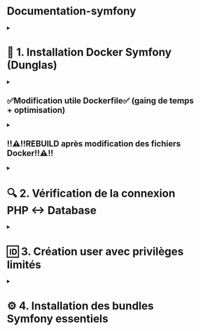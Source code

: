 <summary><h1>Documentation-symfony</h1></summary>

<details>
<summary><h1>🚀 1. Installation Docker Symfony (Dunglas)</h1></summary>
<details>

<summary><h2>1.1 - Clonage du repository</summary>

Naviguer dans votre dossier de travail souhaité
```bash
cd /chemin/vers/votre/dossier
```
Cloner le template Symfony Docker de Dunglas directement dans le dossier courant
```bash
git clone https://github.com/dunglas/symfony-docker.git .
```
</details>
<details>
<summary><h2>1.2 - Construction et démarrage initial<h2></summary>


Construire les images Docker (premier build)
```bash
docker compose build --pull --no-cache
``` 

Démarrer les conteneurs
```bash
docker compose up -d
```
Vérifier l'état des conteneurs
```bash
docker compose ps
```
</details>
<details>
    <summary><h2>1.3 - Accès à l'application</h2></summary>

- URL :
```bash
https://localhost
```
- ⚠️ Accepter le certificat SSL auto-signé dans le navigateur
</details>
<details>
<summary><h2>1.4 - Installation de la base de données</summary>
<h3>Extension VS Code Docker</h3>

- Installer l'extension "Docker" par Microsoft
- Dans la sidebar Docker (icône baleine) :
   - Clic droit sur `symfony-docker-php-1`
   - Sélectionner "Attach Shell"
- Un terminal s'ouvre directement dans VS Code
- Exécuter : 
```bash
composer require symfony/orm-pack
``` 
</details>
</details>
<details>
    <summary><h2>✅Modification utile Dockerfile✅ (gaing de temps + optimisation)</h2></summary>
<details>
    <summary><h2>Alias sf = php bin/console</h2></summary>

```bash
# 🔧 Ajouter l'alias sf de façon permanente
RUN echo 'alias sf="php bin/console"' >> /root/.bashrc && \
    echo 'alias sf="php bin/console"' >> /etc/bash.bashrc
``` 
</details>

<details>
    <summary><h2>Node.js + npm install in php containeur</h2></summary>

```bash
RUN apt-get update && apt-get install -y --no-install-recommends \
    acl \
    file \          # <-- ajouter cette ligne
    gettext \
    git \           # <-- ajouter cette ligne
    curl \
    && rm -rf /var/lib/apt/lists/*
# Installer Node.js et npm
RUN curl -fsSL https://deb.nodesource.com/setup_lts.x | bash - \
    && apt-get install -y nodejs \
    && npm install -g @dbml/cli
``` 
</details>
<details>
    <summary><h2>Résultat final du dockerfile</summary></h2>

```bash
# Base FrankenPHP image
FROM frankenphp_upstream AS frankenphp_base

WORKDIR /app

VOLUME /app/var/

# persistent / runtime deps
# hadolint ignore=DL3008
RUN apt-get update && apt-get install -y --no-install-recommends \
    acl \
    file \
    gettext \
    git \
    curl \
    && rm -rf /var/lib/apt/lists/*

# 🔧 Ajouter l'alias sf de façon permanente
RUN echo 'alias sf="php bin/console"' >> /root/.bashrc && \
    echo 'alias sf="php bin/console"' >> /etc/bash.bashrc

# Installer Node.js et npm
RUN curl -fsSL https://deb.nodesource.com/setup_lts.x | bash - \
    && apt-get install -y nodejs \
    && npm install -g @dbml/cli

RUN set -eux; \
	install-php-extensions \
		@composer \
		apcu \
		intl \
		opcache \
		zip \
	;

# https://getcomposer.org/doc/03-cli.md#composer-allow-superuser
ENV COMPOSER_ALLOW_SUPERUSER=1
``` 
- Permet l'obtention d'une base de données complète récente grâce à la commande :
```bash
db2dbml postgres 'postgresql://user:password@localhost:5432/dbname?schemas=schema1,schema2,schema3' -o database.dbml
``` 
```bash
db2dbml postgres 'postgresql://user_symfony:secret@database:5432/app' -o database1.dbml
```
</details>
<details>
    <summary><h2>Ajout d'Adminer - Interface graphique pour PostgreSQL</h2></summary>

- Qu'est-ce qu'Adminer ?
Adminer est une interface web légère pour gérer vos bases de données directement depuis votre navigateur, similaire à phpMyAdmin mais pour plusieurs types de bases.

- Ajout du service Adminer au compose.yaml

```yaml
services:
  adminer:
    image: adminer
    restart: always
    ports:
      - 8080:8080
``` 

- Accès à Adminer
    - URL : 
    ```bash
    http://localhost:8080
    ``` 
    - Interface : Web accessible depuis votre navigateur

- Connexion à PostgreSQL via Adminer
Dans l'interface Adminer, utiliser ces paramètres :
    - **Système** : PostgreSQL
    - **Serveur** : database
    - **Utilisateur** : user_symfony
    - **Mot de passe** : secret
    - **Base de données** : app

-  Fonctionnalités disponibles
    - 📊 **Visualisation des tables** - Structure et données
    - ✏️ **Édition directe** - Modifier les enregistrements
    - 🔍 **Exécution de requêtes SQL** - Interface de requêtage
    - 📈 **Schéma de base** - Vue d'ensemble des relations
    - 📤 **Import/Export** - Sauvegarde et restauration
</details>
</details>
<details>
    <summary><h2> ‼️⚠️‼️REBUILD après modification des fichiers Docker‼️⚠️‼️</h2></summary>

```bash
docker compose down
```
```bash
docker compose build
```
```bash
docker compose up -d
```

</details>

<details>
<summary><h1> 🔍 2. Vérification de la connexion PHP ↔ Database</h1></summary>
<details>
    <summary><h2>2.1 - Vérifier l'état des conteneurs</h2></summary>

- Voir les conteneurs actifs
```bash
docker compose ps
```
- Voir les logs en cas de problème
```bash
docker compose logs database
```
```bash
docker compose logs php
```
</details>
<details>
    <summary><h2>2.2 - Test de connexion via Doctrine</h2></summary>
    Entrer dans le conteneur PHP

   - Clic droit sur `symfony-docker-php-1`
   - Sélectionner "Attach Shell"

```bash
sf doctrine:query:sql "SELECT version();"
```
Résultat attendu :  
```bash
  version                                                                                   
 ------------------------------------------------------------------------------------------ 
  PostgreSQL 16.10 on x86_64-pc-linux-musl, compiled by gcc (Alpine 14.2.0) 14.2.0, 64-bit 
```
</details>
<details>
    <summary><h2>2.3 - Création de la base de données</h2></summary>
Dans le conteneur PHP

```bash
sf doctrine:database:create
```
Si erreur "database already exists" = Connexion OK !

</details>
<details>
    <summary><h2> 2.4 - Test direct PostgreSQL</h2></summary>
Entrer dans le conteneur PostgreSQL

   - Clic droit sur `symfony-docker-database-1`
   - Sélectionner "Attach Shell"
```bash
psql -U app -d app
```
si utilisateur => user_symfony
```bash
psql -U user_symfony -d app
```
Vérifier les utilisateurs
```bash
\du
```
Sortir
```bash
\q
```

</details>
</details>
<details>
    <summary><h1> 🆔 3. Création user avec privilèges limités</h1></summary>
<details>
    <summary><h2> 3.1 - Création du script d'initialisation</h2></summary>

Créer le dossier 📂 pour les scripts
```bash
mkdir -p docker/postgres/init
```
Créer un fichier 📇 "01-create-symfony-user.sql"

```bash
-- Script de sécurisation PostgreSQL pour Symfony
-- Objectif: Créer un utilisateur avec permissions limitées pour l'application

-- 1. Créer un utilisateur Symfony avec permissions limitées
CREATE USER user_symfony WITH PASSWORD 'secret';

-- 2. Accorder seulement les permissions nécessaires sur la base de données
GRANT CONNECT ON DATABASE app TO user_symfony;

-- 3. Accorder les permissions sur le schéma public
GRANT USAGE ON SCHEMA public TO user_symfony;
GRANT CREATE ON SCHEMA public TO user_symfony;  -- AJOUTÉ: nécessaire pour les migrations

-- 4. Accorder les permissions CRUD sur toutes les tables existantes
GRANT SELECT, INSERT, UPDATE, DELETE ON ALL TABLES IN SCHEMA public TO user_symfony;

-- 5. Accorder les permissions sur les futures tables (pour les migrations)
ALTER DEFAULT PRIVILEGES IN SCHEMA public GRANT SELECT, INSERT, UPDATE, DELETE ON TABLES TO user_symfony;

-- 6. AJOUTÉ: Permissions pour créer/modifier les tables (migrations Doctrine)
GRANT CREATE ON DATABASE app TO user_symfony;
ALTER DEFAULT PRIVILEGES IN SCHEMA public GRANT ALL PRIVILEGES ON TABLES TO user_symfony;

-- 7. Accorder les permissions sur les séquences (pour les auto-increment)
GRANT USAGE, SELECT ON ALL SEQUENCES IN SCHEMA public TO user_symfony;
ALTER DEFAULT PRIVILEGES IN SCHEMA public GRANT USAGE, SELECT ON SEQUENCES TO user_symfony;

-- 8. AJOUTÉ: Permissions sur les séquences pour les migrations
ALTER DEFAULT PRIVILEGES IN SCHEMA public GRANT ALL PRIVILEGES ON SEQUENCES TO user_symfony;

-- 9. IMPORTANT: user_symfony peut maintenant:
-- - CREATE TABLE (nécessaire pour les migrations)
-- - ALTER TABLE (nécessaire pour les migrations)
-- - DROP TABLE (nécessaire pour rollback migrations)
-- Mais ne peut toujours PAS:
-- - DROP DATABASE
-- - Créer d'autres utilisateurs

\echo 'Utilisateur user_symfony créé avec permissions pour Doctrine migrations'
\echo 'SÉCURITÉ: Cet utilisateur peut gérer les tables mais pas la base de données'
```
</details>
<details>
    <summary><h2>3.2 - Modification du compose.yaml</h2></summary>

Ajouter cette ligne dans la section `volumes` du service `database` pour que l'utilisateur soit créé au prochain build :
```yaml
volumes:
  - database_data:/var/lib/postgresql/data:rw
  - ./docker/postgres/init:/docker-entrypoint-initdb.d:ro  # <- Ajouter cette ligne
```
</details>
<details>
    <summary><h2>3.3 - Modification de la configuration d'utilisateur</h2></summary>
<details>
    <summary><h2>3.3.1 - Modification du compose.yaml</h2></summary>

Supprimer cette ligne dans la section `environment` du service `php` :
```yaml
DATABASE_URL: postgresql://${POSTGRES_USER:-app}:${POSTGRES_PASSWORD:-!ChangeMe!}@database:5432/${POSTGRES_DB:-app}
```
Modifier dans le service `database` :
```bash
    environment:
      POSTGRES_DB: ${POSTGRES_DB} # <- modifier cette ligne
      POSTGRES_PASSWORD: ${POSTGRES_PASSWORD} # <- modifier cette ligne
      POSTGRES_USER: ${POSTGRES_USER} # <- modifier cette ligne
    healthcheck:
      test: ["CMD", "pg_isready", "-d", "${POSTGRES_DB}", "-U", "${POSTGRES_USER}"] # <- modifier cette ligne
      timeout: 5s
```
</details>
<details>
    <summary><h2>3.3.2 - Configuration des fichiers d'environnement</h2></summary>

Modifier le fichier ".env" 
```bash
DATABASE_URL="postgresql://user_symfony:secret@database:5432/app?serverVersion=16&charset=utf8"
```
Puis ajouter
```bash
###> Docker PostgreSQL Configuration ###
POSTGRES_USER="user_symfony"
POSTGRES_PASSWORD="secret"
POSTGRES_DB="app"
###< Docker PostgreSQL Configuration ###
```

</details>
<details>
    <summary><h2>3.3.3 - Configuration du fichiers d'environnement non versionné</h2></summary>

CREER LE FICHIER  ".env.local", avec les vrais mots de passe
```bash
###> Database Configuration ###
DATABASE_URL="postgresql://user_symfony:secret@database:5432/app?serverVersion=16&charset=utf8"
POSTGRES_USER=postgres
POSTGRES_PASSWORD=adminsecret
POSTGRES_DB=app
###< Database Configuration ###
```

Et COUPER / COLLER 
ce block du .env vers le env.local (pourra servir si changement Postgres --> MySQL)
```bash
###> doctrine/doctrine-bundle ###
# Format described at https://www.doctrine-project.org/projects/doctrine-dbal/en/latest/reference/configuration.html#connecting-using-a-url
# IMPORTANT: You MUST configure your server version, either here or in config/packages/doctrine.yaml
#
# DATABASE_URL="sqlite:///%kernel.project_dir%/var/data_%kernel.environment%.db"
# DATABASE_URL="mysql://app:!ChangeMe!@127.0.0.1:3306/app?serverVersion=8.0.32&charset=utf8mb4"
# DATABASE_URL="mysql://app:!ChangeMe!@127.0.0.1:3306/app?serverVersion=10.11.2-MariaDB&charset=utf8mb4"
###< doctrine/doctrine-bundle ###
```
</details>
<details>
    <summary><h2>3.3.4 - ‼️⚠️‼️Application des modifications‼️⚠️‼️</h2></summary>

Arrêter et supprimer les volumes (pour réinitialiser PostgreSQL)
```bash
docker compose down -v
```
Rebuild avec la nouvelle configuration
```bash
docker compose build
```
Relancer la nouvelle configuration sans .env.local
```bash
docker compose up -d
```
Pour que les valeurs du .env.local écrasent celles du .env 
```bash
docker compose --env-file .env.local up -d
```
</details>
</details>
</details>

<details>
    <summary><h1>⚙️ 4. Installation des bundles Symfony essentiels</h1></summary>
<details>
    <summary><h2>4.1 - Installation du Maker Bundle (outils de développement)</h2></summary>

- Dans le conteneur PHP
```bash
composer require --dev symfony/maker-bundle
```
- Vérifier l'installation
```bash
sf list make
```
- 🛠️ Ce que le Maker Bundle apporte :
    - `make:controller` - Créer des contrôleurs
    - `make:entity` - Créer des entités Doctrine
    - `make:form` - Créer des formulaires
    - `make:crud` - Générer un CRUD complet
    - `make:migration` - Créer des migrations de base de données
    - `make:user` - Créer un système d'utilisateurs
    - `make:auth` - Créer un système d'authentification
    - Et bien d'autres commandes de génération !
</details>
<details>
    <summary><h2>4.2 - Installation du WebApp Pack (stack complète)</h2></summary>

- Dans le conteneur PHP
```bash
composer require symfony/webapp-pack
```
- Sortir du conteneur
```bash
exit
```
- 🚀 Ce que le WebApp Pack apporte :
    - **Twig** - Moteur de templates pour les vues
    - **Doctrine Migrations** - Gestion des migrations de BDD
    - **Security Bundle** - Authentification et autorisation
    - **Form Component** - Création de formulaires
    - **Validator** - Validation des données
    - **Asset Component** - Gestion des assets (CSS, JS)
    - **Mailer** - Envoi d'emails
    - **Messenger** - Système de queues et messages asynchrones
    - **WebProfiler** - Outils de debug et profiling
    - **Et beaucoup d'autres composants essentiels !**

</details>
<details>
    <summary><h2>4.3 - ‼️⚠️‼️Reconstruction après installation‼️⚠️‼️</h2></summary>

Ces installations peuvent modifier les fichiers Docker et ajouter de nouveaux services
```bash
docker compose down 
```
Rebuild avec la nouvelle configuration
```bash
docker compose build
```
Relancer la nouvelle configuration
```bash
docker compose up -d
```
</details>
<details>
    <summary><h2>4.4 - Test des nouvelles fonctionnalités</h2></summary>

 - Dans le conteneur PHP
Voir toutes les commandes Symfony disponibles
```bash
sf list
```
Voir spécifiquement les commandes make
```bash
sf list make
```
Exemple : Créer votre première entité
```bash
sf make:entity Product
```
Créer une migration après avoir créé des entités
```bash
sf make:migration
```
Appliquer les migrations à la base de données
```bash
sf make:migrations:migrate
```
Générer un contrôleur
```bash
sf make:controller ProductController
```
Générer un CRUD complet pour une entité
```bash
sf make:crud Product
```
</details>
</details>


</details>





